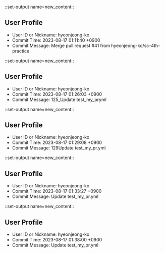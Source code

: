 

::set-output name=new_content::
## User Profile
- User ID or Nickname: hyeonjeong-ko
- Commit Time: 2023-08-17 01:11:40 +0900
- Commit Message: Merge pull request #41 from hyeonjeong-ko/sc-4th-practice



::set-output name=new_content::
## User Profile
- User ID or Nickname: hyeonjeong-ko
- Commit Time: 2023-08-17 01:26:03 +0900
- Commit Message: 125_Update test_my_pryml



::set-output name=new_content::
## User Profile
- User ID or Nickname: hyeonjeong-ko
- Commit Time: 2023-08-17 01:29:08 +0900
- Commit Message: 129Update test_my_pr.yml



::set-output name=new_content::
## User Profile
- User ID or Nickname: hyeonjeong-ko
- Commit Time: 2023-08-17 01:33:27 +0900
- Commit Message: Update test_my_pr.yml



::set-output name=new_content::
## User Profile
- User ID or Nickname: hyeonjeong-ko
- Commit Time: 2023-08-17 01:38:00 +0900
- Commit Message: Update test_my_pr.yml



